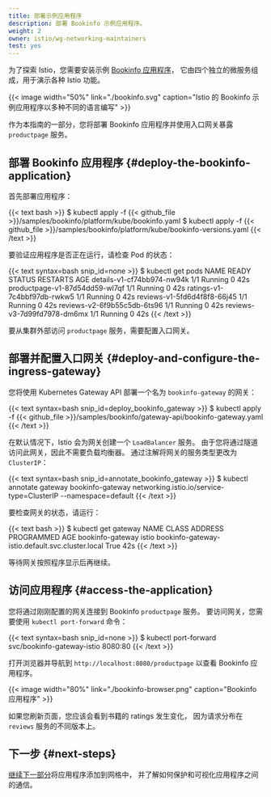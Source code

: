 ```yaml
---
title: 部署示例应用程序
description: 部署 Bookinfo 示例应用程序。
weight: 2
owner: istio/wg-networking-maintainers
test: yes
---
```


为了探索 Istio，您需要安装示例 [Bookinfo 应用程序](/zh/docs/examples/bookinfo/)，
它由四个独立的微服务组成，用于演示各种 Istio 功能。

{{< image width="50%" link="./bookinfo.svg" caption="Istio 的 Bookinfo 示例应用程序以多种不同的语言编写" >}}

作为本指南的一部分，您将部署 Bookinfo 应用程序并使用入口网关暴露 `productpage` 服务。

## 部署 Bookinfo 应用程序 {#deploy-the-bookinfo-application}

首先部署应用程序：

{{< text bash >}}
$ kubectl apply -f {{< github_file >}}/samples/bookinfo/platform/kube/bookinfo.yaml
$ kubectl apply -f {{< github_file >}}/samples/bookinfo/platform/kube/bookinfo-versions.yaml
{{< /text >}}

要验证应用程序是否正在运行，请检查 Pod 的状态：

{{< text syntax=bash snip_id=none >}}
$ kubectl get pods
NAME                             READY   STATUS    RESTARTS   AGE
details-v1-cf74bb974-nw94k       1/1     Running   0          42s
productpage-v1-87d54dd59-wl7qf   1/1     Running   0          42s
ratings-v1-7c4bbf97db-rwkw5      1/1     Running   0          42s
reviews-v1-5fd6d4f8f8-66j45      1/1     Running   0          42s
reviews-v2-6f9b55c5db-6ts96      1/1     Running   0          42s
reviews-v3-7d99fd7978-dm6mx      1/1     Running   0          42s
{{< /text >}}

要从集群外部访问 `productpage` 服务，需要配置入口网关。

## 部署并配置入口网关 {#deploy-and-configure-the-ingress-gateway}

您将使用 Kubernetes Gateway API 部署一个名为 `bookinfo-gateway` 的网关：

{{< text syntax=bash snip_id=deploy_bookinfo_gateway >}}
$ kubectl apply -f {{< github_file >}}/samples/bookinfo/gateway-api/bookinfo-gateway.yaml
{{< /text >}}

在默认情况下，Istio 会为网关创建一个 `LoadBalancer` 服务。
由于您将通过隧道访问此网关，因此不需要负载均衡器。
通过注解将网关的服务类型更改为 `ClusterIP`：

{{< text syntax=bash snip_id=annotate_bookinfo_gateway >}}
$ kubectl annotate gateway bookinfo-gateway networking.istio.io/service-type=ClusterIP --namespace=default
{{< /text >}}

要检查网关的状态，请运行：

{{< text bash >}}
$ kubectl get gateway
NAME               CLASS   ADDRESS                                            PROGRAMMED   AGE
bookinfo-gateway   istio   bookinfo-gateway-istio.default.svc.cluster.local   True         42s
{{< /text >}}

等待网关按照程序显示后再继续。

## 访问应用程序 {#access-the-application}

您将通过刚刚配置的网关连接到 Bookinfo `productpage` 服务。
要访问网关，您需要使用 `kubectl port-forward` 命令：

{{< text syntax=bash snip_id=none >}}
$ kubectl port-forward svc/bookinfo-gateway-istio 8080:80
{{< /text >}}

打开浏览器并导航到 `http://localhost:8080/productpage` 以查看 Bookinfo 应用程序。

{{< image width="80%" link="./bookinfo-browser.png" caption="Bookinfo 应用程序" >}}

如果您刷新页面，您应该会看到书籍的 ratings 发生变化，
因为请求分布在 `reviews` 服务的不同版本上。

## 下一步 {#next-steps}

[继续下一部分](../secure-and-visualize/)将应用程序添加到网格中，
并了解如何保护和可视化应用程序之间的通信。
